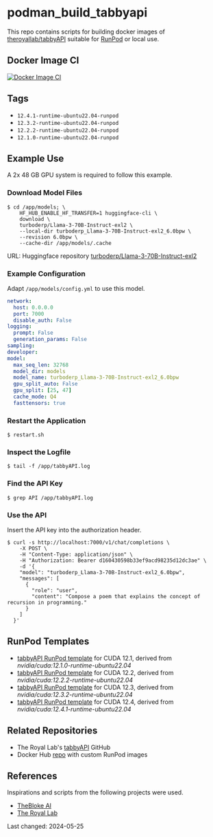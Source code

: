# podman_build_tabbyapi
This repo contains scripts for building docker images of [theroyallab/tabbyAPI](https://github.com/theroyallab/tabbyAPI) suitable for [RunPod](https://www.runpod.io/) or local use.

## Docker Image CI
[![Docker Image CI](https://github.com/Wolfsauge/podman_build_tabbyapi/actions/workflows/docker-image.yaml/badge.svg)](https://github.com/Wolfsauge/podman_build_tabbyapi/actions/workflows/docker-image.yaml)

## Tags
* `12.4.1-runtime-ubuntu22.04-runpod`
* `12.3.2-runtime-ubuntu22.04-runpod`
* `12.2.2-runtime-ubuntu22.04-runpod`
* `12.1.0-runtime-ubuntu22.04-runpod`

## Example Use

A 2x 48 GB GPU system is required to follow this example.

### Download Model Files

```shell
$ cd /app/models; \
    HF_HUB_ENABLE_HF_TRANSFER=1 huggingface-cli \
    download \
    turboderp/Llama-3-70B-Instruct-exl2 \
    --local-dir turboderp_Llama-3-70B-Instruct-exl2_6.0bpw \
    --revision 6.0bpw \
    --cache-dir /app/models/.cache
```

URL: Huggingface repository [turboderp/Llama-3-70B-Instruct-exl2](https://huggingface.co/turboderp/Llama-3-70B-Instruct-exl2)

### Example Configuration

Adapt `/app/models/config.yml` to use this model.

```yaml
network:
  host: 0.0.0.0
  port: 7000
  disable_auth: False
logging:
  prompt: False
  generation_params: False
sampling:
developer:
model:
  max_seq_len: 32768
  model_dir: models
  model_name: turboderp_Llama-3-70B-Instruct-exl2_6.0bpw
  gpu_split_auto: False
  gpu_split: [25, 47]
  cache_mode: Q4
  fasttensors: true
```

### Restart the Application

```shell
$ restart.sh
```

### Inspect the Logfile

```shell
$ tail -f /app/tabbyAPI.log
```

### Find the API Key

```shell
$ grep API /app/tabbyAPI.log
```

### Use the API

Insert the API key into the authorization header.

```shell
$ curl -s http://localhost:7000/v1/chat/completions \
    -X POST \
    -H "Content-Type: application/json" \
    -H "Authorization: Bearer d160430598b33ef9acd98235d12dc3ae" \
    -d '{
    "model": "turboderp_Llama-3-70B-Instruct-exl2_6.0bpw",
    "messages": [
      {
        "role": "user",
        "content": "Compose a poem that explains the concept of recursion in programming."
      }
    ]
  }'
```

## RunPod Templates
* [tabbyAPI RunPod template](https://www.runpod.io/console/explore/ypdsxfga99) for CUDA 12.1, derived from _nvidia/cuda:12.1.0-runtime-ubuntu22.04_
* [tabbyAPI RunPod template](https://www.runpod.io/console/explore/hiut3m6hcu) for CUDA 12.2, derived from _nvidia/cuda:12.2.2-runtime-ubuntu22.04_
* [tabbyAPI RunPod template](https://www.runpod.io/console/explore/i6ipm7ovin) for CUDA 12.3, derived from _nvidia/cuda:12.3.2-runtime-ubuntu22.04_
* [tabbyAPI RunPod template](https://www.runpod.io/console/explore/2cta3jznfv) for CUDA 12.4, derived from _nvidia/cuda:12.4.1-runtime-ubuntu22.04_

## Related Repositories
* The Royal Lab's [tabbyAPI](https://github.com/theroyallab/tabbyAPI/) GitHub
* Docker Hub [repo](https://hub.docker.com/r/nschle/tabbyapi) with custom RunPod images

## References
Inspirations and scripts from the following projects were used.
* [TheBloke AI](https://github.com/TheBlokeAI/dockerLLM)
* [The Royal Lab](https://github.com/theroyallab/)

Last changed: 2024-05-25
